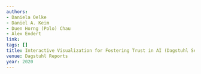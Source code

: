 ```yaml
---
authors:
- Daniela Oelke
- Daniel A. Keim
- Duen Horng (Polo) Chau
- Alex Endert
link:
tags: []
title: Interactive Visualization for Fostering Trust in AI (Dagstuhl Seminar 20382).
venue: Dagstuhl Reports
year: 2020
---
```

